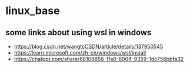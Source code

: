 # linux_base

## some links about using wsl in windows
- https://blog.csdn.net/wangtcCSDN/article/details/137950545
- https://learn.microsoft.com/zh-cn/windows/wsl/install
- https://chatgpt.com/share/68108856-1fa8-8004-9359-1dc756bbfa32
